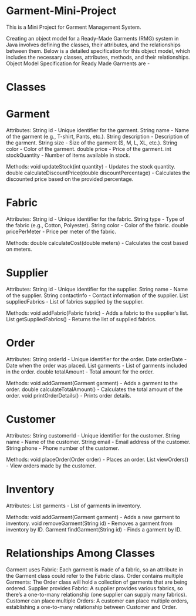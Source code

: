 # Garment-Mini-Project
This is a Mini Project for Garment Management System.


Creating an object model for a Ready-Made Garments (RMG) system in Java involves defining the classes, their attributes, and the relationships between them. Below is a detailed specification for this object model, which includes the necessary classes, attributes, methods, and their relationships.
Object Model Specification for Ready Made Garments are - 

# Classes

# Garment
Attributes:
String id - Unique identifier for the garment.
String name - Name of the garment (e.g., T-shirt, Pants, etc.).
String description - Description of the garment.
String size - Size of the garment (S, M, L, XL, etc.).
String color - Color of the garment.
double price - Price of the garment.
int stockQuantity - Number of items available in stock.

Methods:
void updateStock(int quantity) - Updates the stock quantity.
double calculateDiscountPrice(double discountPercentage) - Calculates the discounted price based on the provided percentage.

# Fabric
Attributes:
String id - Unique identifier for the fabric.
String type - Type of the fabric (e.g., Cotton, Polyester).
String color - Color of the fabric.
double pricePerMeter - Price per meter of the fabric.

Methods:
double calculateCost(double meters) - Calculates the cost based on meters.


# Supplier
Attributes:
String id - Unique identifier for the supplier.
String name - Name of the supplier.
String contactInfo - Contact information of the supplier.
List<Fabric> suppliedFabrics - List of fabrics supplied by the supplier.

Methods:
void addFabric(Fabric fabric) - Adds a fabric to the supplier's list.
List<Fabric> getSuppliedFabrics() - Returns the list of supplied fabrics.

# Order
Attributes:
String orderId - Unique identifier for the order.
Date orderDate - Date when the order was placed.
List<Garment> garments - List of garments included in the order.
double totalAmount - Total amount for the order.

Methods:
void addGarment(Garment garment) - Adds a garment to the order.
double calculateTotalAmount() - Calculates the total amount of the order.
void printOrderDetails() - Prints order details.

# Customer
Attributes:
String customerId - Unique identifier for the customer.
String name - Name of the customer.
String email - Email address of the customer.
String phone - Phone number of the customer.

Methods:
void placeOrder(Order order) - Places an order.
List<Order> viewOrders() - View orders made by the customer.

# Inventory
Attributes:
List<Garment> garments - List of garments in inventory.

Methods:
void addGarment(Garment garment) - Adds a new garment to inventory.
void removeGarment(String id) - Removes a garment from inventory by ID.
Garment findGarment(String id) - Finds a garment by ID.


# Relationships Among Classes
Garment uses Fabric: Each garment is made of a fabric, so an attribute in the Garment class could refer to the Fabric class.
Order contains multiple Garments: The Order class will hold a collection of garments that are being ordered.
Supplier provides Fabric: A supplier provides various fabrics, so there’s a one-to-many relationship (one supplier can supply many fabrics).
Customer can place multiple Orders: A customer can place multiple orders, establishing a one-to-many relationship between Customer and Order.
